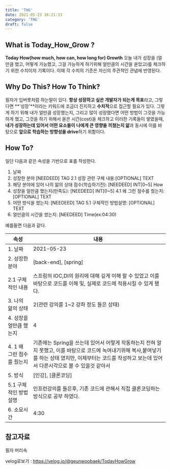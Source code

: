 ```yaml
---
title: 'THG'
date: 2021-05-23 16:21:13
category: 'THG'
draft: false
---
```

## What is Today_How_Grow ?

**Today
How(how much, how can, how long for)
Growth**
오늘 내가 성장을 (얼만큼 했고, 어떻게 가능했고, 그걸 가능하게 하기위해 얼만큼의 시간을 쏟았고)를 체크하기 위한 수치이자 기록이다. 이때 각 수치의 기준은 자신의 주관적인 관념에 반영된다.
## Why Do This? How To Think?
필자가 입버릇처럼 하는말이 있다. **항상 성장하고 싶은 개발자가 되는게 목표**라고, 그렇다면 **'성장'**이라는 키워드에 조금더 진지하고 **수치적**으로 접근할 필요가 있다. 그렇게 하기 위해 내가 얼만큼 성장했는지, 그리고 많이 성장했다면 어떤 방법이 그것을 가능하게 했고, 그것을 하기 위해서 쏟은 시간(cost)을 체크하고 이러한 기록들이 쌓였을때, **내가 성장하는데 있어서 어떤 요소들이 나에게 큰 영향을 끼쳤는지 앎**과 동시에 이를 바탕으로 **앞으로 학습하는 방향성을 drive**하기 위함이다. 

## How To?
일단 다음과 같은 속성을 기반으로 표를 작성한다.
1. 날짜
2. 성장한 분야 [NEEDEED] TAG
2.1 성장 관련 구체 내용:[OPTIONAL] TEXT
3. 해당 분야에 있어 나의 앎의 상태 점수(학습하기전): [NEEDEED] INT[0~5]
How
4. 성장을 얼만큼 했는지(만족도): [NEEDEED] INT[0~5]
4.1 왜 그런 점수를 줬는지: [OPTIONAL] TEXT
5. 어떤 방식을 썼는지: [NEEDEED] TAG
5.1 구체적인 방법설명: [OPTIONAL] TEXT
6. 얼만큼의 시간을 썼는지: [NEEDEED] Time(ex:04:30)

예를들면 다음과 같다.

|속성|내용|
|------|---|
|1. 날짜|2021-05-23|
|2. 성장한 분야|[back-end], [spring]|
|2.1 구체적인 내용|스프링의 IOC,DI의 원리에 대해 깊게 이해 할 수 있었고 이를 바탕으로 코드를 이해 및, 실제로 코드에 적용시킬 수 있게 됐다.|
|3. 나의 앎의 상태| 2(관련 강의를 1~2 강좌 정도 들은 상태)
|4. 성장을 얼만큼 했는지| 4
|4. 1 왜 그런 점수를 줬는지| 기존에는 Spring을 쓰는데 있어서 어떻게 작동하는지 전혀 알지 못했고, 이를 바탕으로 코드에 녹여내기위해 복사,붙여넣기를 하는 상태 였지만, 이제부터는 코드를 작성하고 보는데 있어서 다른시각으로 볼 수 있을것 같아서
|5. 방식| [인강], [클론코딩] 
|5.1 구체적인 방법설명 | 인프런강의를 들은후, 기존 코드에 관해서 직접 클론코딩하는 방식으로 공부 하였다.
|6. 소요시간| 4:30


## 참고자료
필자 머리속


velog로보기 : https://velog.io/@geunwoobaek/TodayHowGrow

